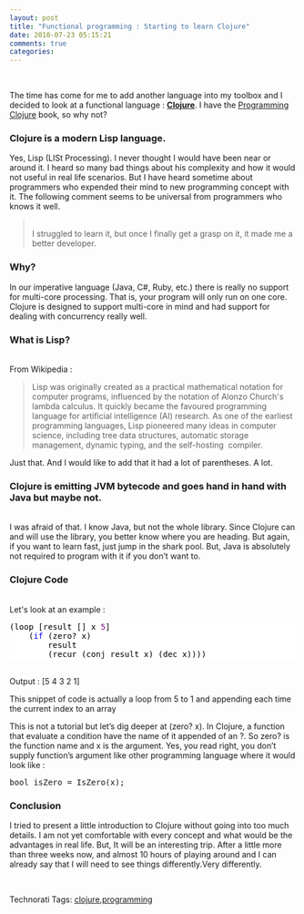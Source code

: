 ```yaml
---
layout: post
title: "Functional programming : Starting to learn Clojure"
date: 2010-07-23 05:15:21
comments: true
categories: 
---
```


<p>&#160;</p>  <p>The time has come for me to add another language into my toolbox and I decided to look at a functional language : <strong><a title="Clojure&#39;s website" href="http://clojure.org/" target="_blank">Clojure</a></strong>. I have the <a title="Programming Clojure book" href="http://pragprog.com/titles/shcloj/programming-clojure" target="_blank">Programming Clojure</a> book, so why not?</p>  <h3>Clojure is a modern Lisp language.</h3>  <p> Yes, Lisp (LISt Processing). I never thought I would have been near or around it. I heard so many bad things about his complexity and how it would not useful in real life scenarios. But I have heard sometime about programmers who expended their mind to new programming concept with it. The following comment seems to be universal from programmers who knows it well.</p>  <blockquote>   <p>     <br />I struggled to learn it, but once I finally get a grasp on it, it made me a better developer. </p> </blockquote>  <h3>Why?</h3>  <p>In our imperative language (Java, C#, Ruby, etc.) there is really no support for multi-core processing. That is, your program will only run on one core. Clojure is designed to support multi-core in mind and had support for dealing with concurrency really well.</p>  <h3>What is Lisp?</h3>  <p>   <br />From Wikipedia : </p>  <blockquote>   <p>Lisp was originally created as a practical mathematical notation for computer programs, influenced by the notation of Alonzo Church's lambda calculus. It quickly became the favoured programming language for artificial intelligence (AI) research. As one of the earliest programming languages, Lisp pioneered many ideas in computer science, including tree data structures, automatic storage management, dynamic typing, and the self-hosting&#160; compiler.</p> </blockquote>  <p>Just that. And I would like to add that it had a lot of parentheses. A lot.</p>  <h3>Clojure is emitting JVM bytecode and goes hand in hand with Java but maybe not.</h3>  <p>   <br />I was afraid of that. I know Java, but not the whole library. Since Clojure can and will use the library, you better know where you are heading. But again, if you want to learn fast, just jump in the shark pool. But, Java is absolutely not required to program with it if you don’t want to.</p>  <h3>Clojure Code</h3>  <p>   <br />Let's look at an example :     <br /></p>  <div style="padding-bottom: 0px; margin: 0px; padding-left: 0px; padding-right: 0px; display: inline; float: none; padding-top: 0px" id="scid:57F11A72-B0E5-49c7-9094-E3A15BD5B5E6:a41312cd-13d0-4502-b5a3-9079603e6e25" class="wlWriterEditableSmartContent"><pre style="background-color:#FFFFFF;white-space:-moz-pre-wrap; white-space: -pre-wrap; white-space: -o-pre-wrap; white-space: pre-wrap; word-wrap: break-word;overflow: auto;"><span style="color: #000000;">(loop [result [] x </span><span style="color: #800080;">5</span><span style="color: #000000;">]
    (</span><span style="color: #0000FF;">if</span><span style="color: #000000;"> (zero</span><span style="color: #000000;">?</span><span style="color: #000000;"> x)
        result
        (recur (conj result x) (dec x))))</span></pre><!-- Code inserted with Steve Dunn's Windows Live Writer Code Formatter Plugin.  http://dunnhq.com --></div>

<p>
  <br />Output : [5 4 3 2 1] </p>

<p>This snippet of code is actually a loop from 5 to 1 and appending each time the current index to an array</p>

<p>This is not a tutorial but let’s dig deeper at (zero? x). In Clojure, a function that evaluate a condition have the name of it appended of an ?. So zero? is the function name and x is the argument. Yes, you read right, you don’t supply function’s argument like other programming language where it would look like : </p>

<div style="padding-bottom: 0px; margin: 0px; padding-left: 0px; padding-right: 0px; display: inline; float: none; padding-top: 0px" id="scid:DFDE9937-D816-47f4-A306-7B60D5CE5AC0:bcaad55b-8b3b-4d8c-8d5d-17419d286f29" class="wlWriterEditableSmartContent"><pre class="brush: csharp; gutter: false; first-line: 1; tab-size: 4;  toolbar: false; ">bool isZero = IsZero(x);</pre><!-- Code inserted with Steve Dunn's Windows Live Writer Code Formatter Plugin.  http://dunnhq.com --></div>

<h3>Conclusion</h3>

<p>I tried to present a little introduction to Clojure without going into too much details. I am not yet comfortable with every concept and what would be the advantages in real life. But, It will be an interesting trip. After a little more than three weeks now, and almost 10 hours of playing around and I can already say that I will need to see things differently.Very differently.</p>

<p>&#160;</p>

<div style="padding-bottom: 0px; margin: 0px; padding-left: 0px; padding-right: 0px; display: inline; float: none; padding-top: 0px" id="scid:0767317B-992E-4b12-91E0-4F059A8CECA8:a9e9955f-ab4c-44e5-bdb5-a9c57a7a8f3e" class="wlWriterEditableSmartContent">Technorati Tags: <a href="http://technorati.com/tags/clojure" rel="tag">clojure</a>,<a href="http://technorati.com/tags/programming" rel="tag">programming</a></div>
